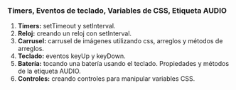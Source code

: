 ### Timers, Eventos de teclado, Variables de CSS, Etiqueta AUDIO 
1. **Timers:** setTimeout y setInterval.
2. **Reloj:** creando un reloj con setInterval. 
3. **Carrusel:** carrusel de imágenes utilizando css, arreglos y métodos de arreglos.
4. **Teclado:** eventos keyUp y keyDown.
5. **Batería:** tocando una batería usando el teclado. Propiedades y métodos de la etiqueta AUDIO.
6. **Controles:** creando controles para manipular variables CSS.